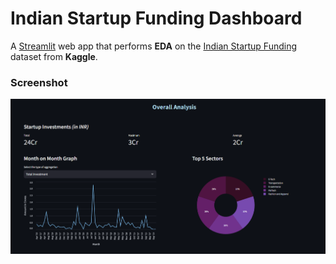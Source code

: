 # Indian Startup Funding Dashboard

A [Streamlit](https://streamlit.io/) web app that performs **EDA** on the [Indian Startup Funding](https://www.kaggle.com/datasets/sudalairajkumar/indian-startup-funding) dataset from **Kaggle**.

### Screenshot

![Overall Analysis](resources/ss.png)
